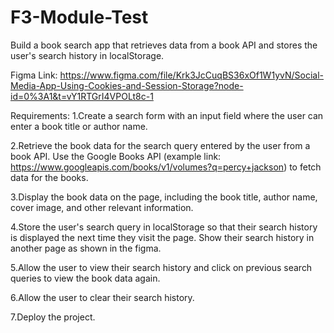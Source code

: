 # F3-Module-Test
Build a book search app that retrieves data from a book API and stores the user's search history in localStorage.

Figma Link: https://www.figma.com/file/Krk3JcCuqBS36xOf1W1yvN/Social-Media-App-Using-Cookies-and-Session-Storage?node-id=0%3A1&t=vY1RTGrI4VPOLt8c-1

Requirements:
1.Create a search form with an input field where the user can enter a book title or author name.


2.Retrieve the book data for the search query entered by the user from a book API. Use the Google Books API (example link: https://www.googleapis.com/books/v1/volumes?q=percy+jackson) to fetch data for the books.


3.Display the book data on the page, including the book title, author name, cover image, and other relevant information.


4.Store the user's search query in localStorage so that their search history is displayed the next time they visit the page. Show their search history in another page as shown in the figma.


5.Allow the user to view their search history and click on previous search queries to view the book data again.


6.Allow the user to clear their search history.


7.Deploy the project.

